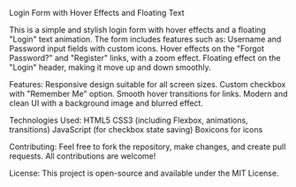 Login Form with Hover Effects and Floating Text

This is a simple and stylish login form with hover effects and a floating "Login" text animation. The form includes features such as:
    Username and Password input fields with custom icons.
    Hover effects on the "Forgot Password?" and "Register" links, with a zoom effect.
    Floating effect on the "Login" header, making it move up and down smoothly.

Features:
    Responsive design suitable for all screen sizes.
    Custom checkbox with "Remember Me" option.
    Smooth hover transitions for links.
    Modern and clean UI with a background image and blurred effect.

Technologies Used:
    HTML5
    CSS3 (including Flexbox, animations, transitions)
    JavaScript (for checkbox state saving)
    Boxicons for icons
    
Contributing:
Feel free to fork the repository, make changes, and create pull requests. All contributions are welcome!

License:
This project is open-source and available under the MIT License.
